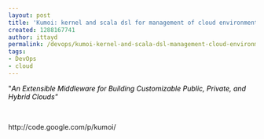 ```yaml
---
layout: post
title: 'Kumoi: kernel and scala dsl for management of cloud environments'
created: 1288167741
author: ittayd
permalink: /devops/kumoi-kernel-and-scala-dsl-management-cloud-environments
tags:
- DevOps
- cloud
---
```

<p>&quot;<i><a style="text-decoration: none; color: rgb(0, 0, 0);" href="http://code.google.com/p/kumoi/" id="project_summary_link">An Extensible Middleware for Building Customizable Public, Private, and Hybrid Clouds</a>&quot;</i></p>
<p>&nbsp;</p>
<p>http://code.google.com/p/kumoi/</p>
